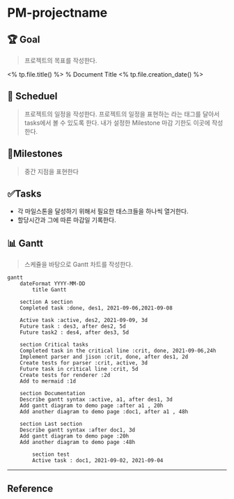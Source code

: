 
# PM-projectname 
## 🏆 Goal 
> 프로젝트의 목표를 작성한다. 

<% tp.file.title() %>
% Document Title
<% tp.file.creation_date() %>  
  


## 📅 Scheduel 
> 프로젝트의 일정을 작성한다. 
> 프로젝트의 일정을 표현하는 라는 태그를 달아서 tasks에서 볼 수 있도록 한다. 
> 내가 설정한 Milestone 마감 기한도 이곳에 작성한다. 
 
## 💎Milestones 
> 중간 지점을 표현한다 
 
## ✅Tasks 
- 각 마일스톤을 달성하기 위해서 필요한 태스크들을 하나씩 열거한다. 
- 할당시간과 그에 따른 마감일 기록한다. 
 
## 📊 Gantt 
> 스케쥴을 바탕으로 Gantt 차트를 작성한다. 

```mermaid 
gantt 
	dateFormat YYYY-MM-DD 
		title Gantt 
		
	section A section 
	Completed task :done, des1, 2021-09-06,2021-09-08
	
	Active task :active, des2, 2021-09-09, 3d 
	Future task : des3, after des2, 5d 
	Future task2 : des4, after des3, 5d 
	
	section Critical tasks 
	Completed task in the critical line :crit, done, 2021-09-06,24h 
	Implement parser and jison :crit, done, after des1, 2d 
	Create tests for parser :crit, active, 3d 
	Future task in critical line :crit, 5d 
	Create tests for renderer :2d 
	Add to mermaid :1d 
	
	section Documentation 
	Describe gantt syntax :active, a1, after des1, 3d 
	Add gantt diagram to demo page :after a1 , 20h 
	Add another diagram to demo page :doc1, after a1 , 48h 
	
	section Last section 
	Describe gantt syntax :after doc1, 3d 
	Add gantt diagram to demo page :20h 
	Add another diagram to demo page :48h 
	
		section test 
		Active task : doc1, 2021-09-02, 2021-09-04 
``` 
--- 
## Reference  
